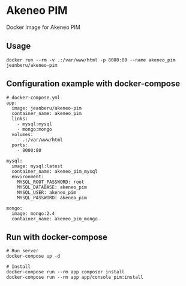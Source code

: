 # Akeneo PIM
Docker image for Akeneo PIM

## Usage

```
docker run --rm -v .:/var/www/html -p 8080:80 --name akeneo_pim jeanberu/akeneo-pim
```

## Configuration example with docker-compose

```
# docker-compose.yml
app:
  image: jeanberu/akeneo-pim
  container_name: akeneo_pim
  links:
    - mysql:mysql
    - mongo:mongo
  volumes:
    - .:/var/www/html
  ports:
    - 8000:80

mysql:
  image: mysql:latest
  container_name: akeneo_pim_mysql
  environment:
    MYSQL_ROOT_PASSWORD: root
    MYSQL_DATABASE: akeneo_pim
    MYSQL_USER: akeneo_pim
    MYSQL_PASSWORD: akeneo_pim

mongo:
  image: mongo:2.4
  container_name: akeneo_pim_mongo
```

## Run with docker-compose

```
# Run server
docker-compose up -d

# Install
docker-compose run --rm app composer install
docker-compose run --rm app app/console pim:install
```
